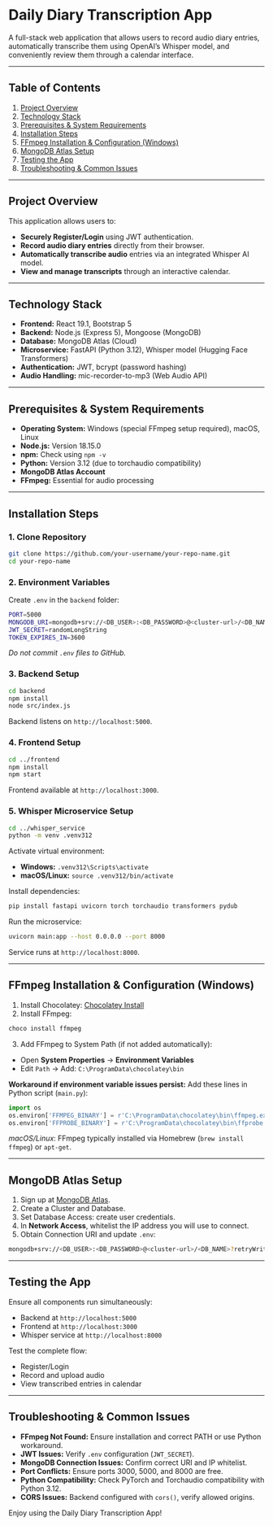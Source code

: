 # Daily Diary Transcription App

A full-stack web application that allows users to record audio diary entries, automatically transcribe them using OpenAI’s Whisper model, and conveniently review them through a calendar interface.

---

## Table of Contents

1. [Project Overview](#project-overview)
2. [Technology Stack](#technology-stack)
3. [Prerequisites & System Requirements](#prerequisites--system-requirements)
4. [Installation Steps](#installation-steps)
5. [FFmpeg Installation & Configuration (Windows)](#ffmpeg-installation--configuration-windows)
6. [MongoDB Atlas Setup](#mongodb-atlas-setup)
7. [Testing the App](#testing-the-app)
8. [Troubleshooting & Common Issues](#troubleshooting--common-issues)

---

## Project Overview

This application allows users to:

* **Securely Register/Login** using JWT authentication.
* **Record audio diary entries** directly from their browser.
* **Automatically transcribe audio** entries via an integrated Whisper AI model.
* **View and manage transcripts** through an interactive calendar.

---

## Technology Stack

* **Frontend:** React 19.1, Bootstrap 5
* **Backend:** Node.js (Express 5), Mongoose (MongoDB)
* **Database:** MongoDB Atlas (Cloud)
* **Microservice:** FastAPI (Python 3.12), Whisper model (Hugging Face Transformers)
* **Authentication:** JWT, bcrypt (password hashing)
* **Audio Handling:** mic-recorder-to-mp3 (Web Audio API)

---

## Prerequisites & System Requirements

* **Operating System:** Windows (special FFmpeg setup required), macOS, Linux
* **Node.js:** Version 18.15.0
* **npm:** Check using `npm -v`
* **Python:** Version 3.12 (due to torchaudio compatibility)
* **MongoDB Atlas Account**
* **FFmpeg:** Essential for audio processing

---

## Installation Steps

### 1. Clone Repository

```bash
git clone https://github.com/your-username/your-repo-name.git
cd your-repo-name
```

### 2. Environment Variables

Create `.env` in the `backend` folder:

```bash
PORT=5000
MONGODB_URI=mongodb+srv://<DB_USER>:<DB_PASSWORD>@<cluster-url>/<DB_NAME>?retryWrites=true&w=majority
JWT_SECRET=randomLongString
TOKEN_EXPIRES_IN=3600
```

*Do not commit `.env` files to GitHub.*

### 3. Backend Setup

```bash
cd backend
npm install
node src/index.js
```

Backend listens on `http://localhost:5000`.

### 4. Frontend Setup

```bash
cd ../frontend
npm install
npm start
```

Frontend available at `http://localhost:3000`.

### 5. Whisper Microservice Setup

```bash
cd ../whisper_service
python -m venv .venv312
```

Activate virtual environment:

* **Windows:** `.venv312\Scripts\activate`
* **macOS/Linux:** `source .venv312/bin/activate`

Install dependencies:

```bash
pip install fastapi uvicorn torch torchaudio transformers pydub
```

Run the microservice:

```bash
uvicorn main:app --host 0.0.0.0 --port 8000
```

Service runs at `http://localhost:8000`.

---

## FFmpeg Installation & Configuration (Windows)

1. Install Chocolatey: [Chocolatey Install](https://chocolatey.org/install)
2. Install FFmpeg:

```powershell
choco install ffmpeg
```

3. Add FFmpeg to System Path (if not added automatically):

* Open **System Properties** → **Environment Variables**
* Edit `Path` → Add: `C:\ProgramData\chocolatey\bin`

**Workaround if environment variable issues persist:** Add these lines in Python script (`main.py`):

```python
import os
os.environ['FFMPEG_BINARY'] = r'C:\ProgramData\chocolatey\bin\ffmpeg.exe'
os.environ['FFPROBE_BINARY'] = r'C:\ProgramData\chocolatey\bin\ffprobe.exe'
```

*macOS/Linux*: FFmpeg typically installed via Homebrew (`brew install ffmpeg`) or `apt-get`.

---

## MongoDB Atlas Setup

1. Sign up at [MongoDB Atlas](https://www.mongodb.com/atlas).
2. Create a Cluster and Database.
3. Set Database Access: create user credentials.
4. In **Network Access**, whitelist the IP address you will use to connect.
5. Obtain Connection URI and update `.env`:

```bash
mongodb+srv://<DB_USER>:<DB_PASSWORD>@<cluster-url>/<DB_NAME>?retryWrites=true&w=majority
```

---

## Testing the App

Ensure all components run simultaneously:

* Backend at `http://localhost:5000`
* Frontend at `http://localhost:3000`
* Whisper service at `http://localhost:8000`

Test the complete flow:

* Register/Login
* Record and upload audio
* View transcribed entries in calendar

---

## Troubleshooting & Common Issues

* **FFmpeg Not Found:** Ensure installation and correct PATH or use Python workaround.
* **JWT Issues:** Verify `.env` configuration (`JWT_SECRET`).
* **MongoDB Connection Issues:** Confirm correct URI and IP whitelist.
* **Port Conflicts:** Ensure ports 3000, 5000, and 8000 are free.
* **Python Compatibility:** Check PyTorch and Torchaudio compatibility with Python 3.12.
* **CORS Issues:** Backend configured with `cors()`, verify allowed origins.

Enjoy using the Daily Diary Transcription App! 

